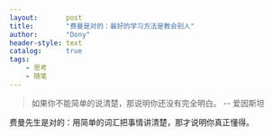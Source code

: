 ```yaml
---
layout:       post
title:        "费曼是对的：最好的学习方法是教会别人"
author:       "Dony"
header-style: text
catalog:      true
tags:
    - 思考
    - 随笔
---
```


> 如果你不能简单的说清楚，那说明你还没有完全明白。 -- 爱因斯坦

费曼先生是对的：用简单的词汇把事情讲清楚，那才说明你真正懂得。